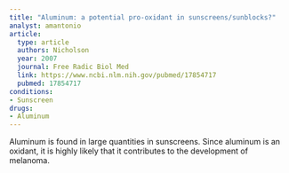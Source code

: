 ```yaml
---
title: "Aluminum: a potential pro-oxidant in sunscreens/sunblocks?"
analyst: amantonio
article:
  type: article
  authors: Nicholson
  year: 2007
  journal: Free Radic Biol Med
  link: https://www.ncbi.nlm.nih.gov/pubmed/17854717
  pubmed: 17854717
conditions:
- Sunscreen
drugs:
- Aluminum
---
```


Aluminum is found in large quantities in sunscreens. Since aluminum is an oxidant, it is highly likely that it contributes to the development of melanoma.
